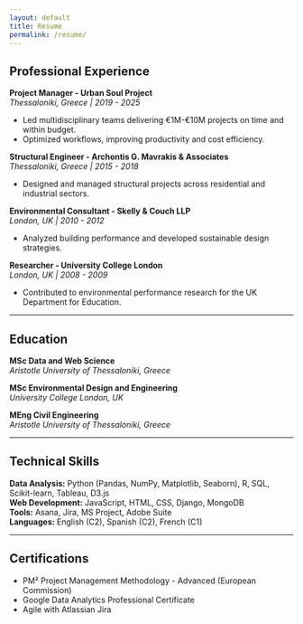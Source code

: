 ```yaml
---
layout: default
title: Resume
permalink: /resume/
---
```


## Professional Experience
**Project Manager - Urban Soul Project**  
*Thessaloniki, Greece | 2019 - 2025*  
- Led multidisciplinary teams delivering €1M-€10M projects on time and within budget.  
- Optimized workflows, improving productivity and cost efficiency.

**Structural Engineer - Archontis G. Mavrakis & Associates**  
*Thessaloniki, Greece | 2015 - 2018*  
- Designed and managed structural projects across residential and industrial sectors.

**Environmental Consultant - Skelly & Couch LLP**  
*London, UK | 2010 - 2012*  
- Analyzed building performance and developed sustainable design strategies.

**Researcher - University College London**  
*London, UK | 2008 - 2009*  
- Contributed to environmental performance research for the UK Department for Education.

---

## Education
**MSc Data and Web Science**  
*Aristotle University of Thessaloniki, Greece*  

**MSc Environmental Design and Engineering**  
*University College London, UK*  

**MEng Civil Engineering**  
*Aristotle University of Thessaloniki, Greece*  

---

## Technical Skills
**Data Analysis:** Python (Pandas, NumPy, Matplotlib, Seaborn), R, SQL, Scikit-learn, Tableau, D3.js  
**Web Development:** JavaScript, HTML, CSS, Django, MongoDB  
**Tools:** Asana, Jira, MS Project, Adobe Suite  
**Languages:** English (C2), Spanish (C2), French (C1)

---

## Certifications
- PM² Project Management Methodology - Advanced (European Commission)
- Google Data Analytics Professional Certificate   
- Agile with Atlassian Jira  

<!-- <div class="iframe-container" style="width:100%;">
  <iframe 
    src="../assets/pdf/Antonis_Prodromou_Resume.pdf"    
    title="Resume"
    style="width:100%; min-height:1200px"
    allowfullscreen>
  </iframe>
</div> -->
